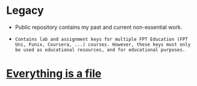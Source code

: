 # Legacy
* Public repository contains my past and current non-essential work.

* `Contains lab and assignment keys for multiple FPT Education (FPT Uni, Funix, Coursera, ...) courses. However, these keys must only be used as educational resources, and for educational purposes.`
 
 # [Everything is a file](https://en.wikipedia.org/wiki/Everything_is_a_file)

